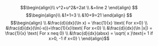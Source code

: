 $$\begin{align}\\
v^2+u^2&=2at \\
&=line 2
\end{align}
$$
$$\begin{align}\\
&1+1=3 \\
&10+9=21
\end{align}
$$
$$\begin{align} \\
&\frac{d}{dx}(\ln x) = \frac{1}{x} \text{ For x>0} \\
&\frac{d}{dx}(\ln(-x))=\frac{1}{x}\text{ For x<0} \\
&\frac{d}{dx}(\ln |x|) = \frac{1}{x} \text{ For x neq 0} \\
&\frac{d}{dx}(absx) = \sqrt{ x }\text{= 1 if x>0, -1 if x<0}  \
\end{align}$$
